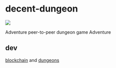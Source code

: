 # decent-dungeon 
![](https://travis-ci.org/mwufi/decent-dungeon.svg?branch=master)

Adventure peer-to-peer dungeon game Adventure

dev
---
[blockchain](https://medium.com/coinmonks/code-a-simple-p2p-blockchain-in-go-46662601f417) and [dungeons](https://gocodecloud.com/blog/2016/03/19/writing-a-text-adventure-game-in-go---part-1/)
